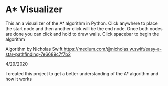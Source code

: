 # A* Visualizer

This an a visualizer of the A* algorithm in Python.
Click anywhere to place the start node and then another click will be the end node.
Once both nodes are done you can click and hold to draw walls. 
Click spacebar to begin the algorithm


Algorithm by Nicholas Swift
https://medium.com/@nicholas.w.swift/easy-a-star-pathfinding-7e6689c7f7b2

4/29/2020&nbsp;

I created this project to get a better understanding of the A*
algorithm and how it works
